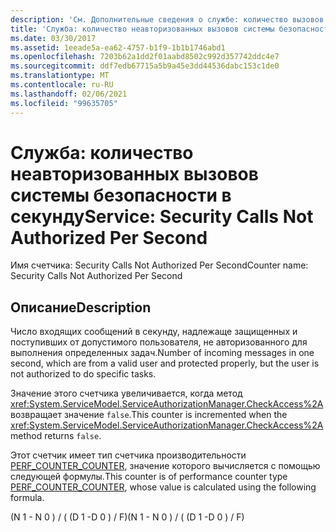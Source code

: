 ```yaml
---
description: 'См. Дополнительные сведения о службе: количество вызовов безопасности, не прошедших авторизацию, в секунду'
title: 'Служба: количество неавторизованных вызовов системы безопасности в секунду'
ms.date: 03/30/2017
ms.assetid: 1eeade5a-ea62-4757-b1f9-1b1b1746abd1
ms.openlocfilehash: 7203b62a1dd2f01aabd8502c992d357742ddc4e7
ms.sourcegitcommit: ddf7edb67715a5b9a45e3dd44536dabc153c1de0
ms.translationtype: MT
ms.contentlocale: ru-RU
ms.lasthandoff: 02/06/2021
ms.locfileid: "99635705"
---
```

# <a name="service-security-calls-not-authorized-per-second"></a><span data-ttu-id="9a769-103">Служба: количество неавторизованных вызовов системы безопасности в секунду</span><span class="sxs-lookup"><span data-stu-id="9a769-103">Service: Security Calls Not Authorized Per Second</span></span>

<span data-ttu-id="9a769-104">Имя счетчика: Security Calls Not Authorized Per Second</span><span class="sxs-lookup"><span data-stu-id="9a769-104">Counter name: Security Calls Not Authorized Per Second</span></span>  
  
## <a name="description"></a><span data-ttu-id="9a769-105">Описание</span><span class="sxs-lookup"><span data-stu-id="9a769-105">Description</span></span>  

 <span data-ttu-id="9a769-106">Число входящих сообщений в секунду, надлежаще защищенных и поступивших от допустимого пользователя, не авторизованного для выполнения определенных задач.</span><span class="sxs-lookup"><span data-stu-id="9a769-106">Number of incoming messages in one second, which are from a valid user and protected properly, but the user is not authorized to do specific tasks.</span></span>  
  
 <span data-ttu-id="9a769-107">Значение этого счетчика увеличивается, когда метод <xref:System.ServiceModel.ServiceAuthorizationManager.CheckAccess%2A> возвращает значение `false`.</span><span class="sxs-lookup"><span data-stu-id="9a769-107">This counter is incremented when the <xref:System.ServiceModel.ServiceAuthorizationManager.CheckAccess%2A> method returns `false`.</span></span>  
  
 <span data-ttu-id="9a769-108">Этот счетчик имеет тип счетчика производительности [PERF_COUNTER_COUNTER](/previous-versions/windows/it-pro/windows-server-2003/cc740048(v=ws.10)), значение которого вычисляется с помощью следующей формулы.</span><span class="sxs-lookup"><span data-stu-id="9a769-108">This counter is of performance counter type [PERF_COUNTER_COUNTER](/previous-versions/windows/it-pro/windows-server-2003/cc740048(v=ws.10)), whose value is calculated using the following formula.</span></span>  
  
 <span data-ttu-id="9a769-109">(N 1 - N 0 ) / ( (D 1 -D 0 ) / F)</span><span class="sxs-lookup"><span data-stu-id="9a769-109">(N 1 - N 0 ) / ( (D 1 -D 0 ) / F)</span></span>
